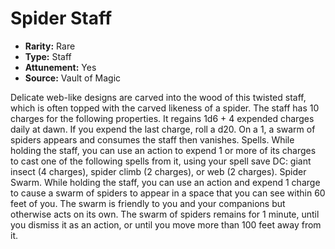 # Spider Staff

- **Rarity:** Rare
- **Type:** Staff
- **Attunement:** Yes
- **Source:** Vault of Magic

Delicate web-like designs are carved into the wood of this twisted staff, which is often topped with the carved likeness of a spider. The staff has 10 charges for the following properties. It regains 1d6 + 4 expended charges daily at dawn. If you expend the last charge, roll a d20. On a 1, a swarm of spiders appears and consumes the staff then vanishes. Spells. While holding the staff, you can use an action to expend 1 or more of its charges to cast one of the following spells from it, using your spell save DC: giant insect (4 charges), spider climb (2 charges), or web (2 charges). Spider Swarm. While holding the staff, you can use an action and expend 1 charge to cause a swarm of spiders to appear in a space that you can see within 60 feet of you. The swarm is friendly to you and your companions but otherwise acts on its own. The swarm of spiders remains for 1 minute, until you dismiss it as an action, or until you move more than 100 feet away from it.
